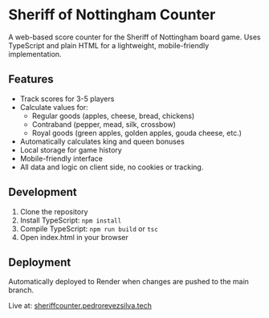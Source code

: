 # Sheriff of Nottingham Counter

A web-based score counter for the Sheriff of Nottingham board game. Uses TypeScript and plain HTML for a lightweight, mobile-friendly implementation.

## Features
- Track scores for 3-5 players
- Calculate values for:
    - Regular goods (apples, cheese, bread, chickens)
    - Contraband (pepper, mead, silk, crossbow)
    - Royal goods (green apples, golden apples, gouda cheese, etc.)
- Automatically calculates king and queen bonuses
- Local storage for game history
- Mobile-friendly interface
- All data and logic on client side, no cookies or tracking.

## Development
1. Clone the repository
2. Install TypeScript: `npm install`
3. Compile TypeScript: `npm run build` or `tsc`
4. Open index.html in your browser

## Deployment
Automatically deployed to Render when changes are pushed to the main branch.

Live at: [sheriffcounter.pedrorevezsilva.tech](https://sheriffcounter.pedrorevezsilva.tech)